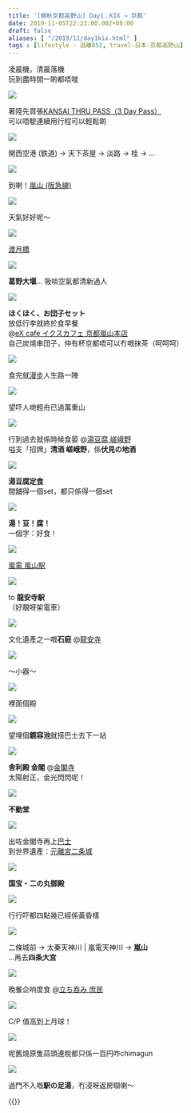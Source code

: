 ```yaml
---
title: '[錦秋京都高野山] Day1：KIX → 京都'
date: 2019-11-05T22:23:00.002+08:00
draft: false
aliases: [ "/2019/11/day1kix.html" ]
tags : [lifestyle - 逃離852, travel-日本-京都高野山]
---
```


凌晨機，清晨落機  
玩到盡時間一啲都唔嘥  

![](/images/kyotokoyasan1a.jpg)

著陸先買張[KANSAI THRU PASS（3 Day Pass）](https://hidie.net/kyotokoyasan1a/)  
可以唔駛連續用行程可以輕鬆啲  

![](/images/kyotokoyasan1b.jpg)

関西空港 (鉄道) → 天下茶屋 → 淡路 → 桂 → ...  

![](/images/kyotokoyasan1b3.jpg)

到喇！[嵐山 (阪急線)](https://hidie.net/kyotokoyasan1b/)  

![](/images/kyotokoyasan1c1.jpg)

天氣好好呢～  

![](/images/kyotokoyasan1c3.jpg)

[渡月橋](https://hidie.net/kyotokoyasan1c/)  

![](/images/kyotokoyasan1c4.jpg)

**葛野大堰**... 吸啖空氣都清新過人  

![](/images/kyotokoyasan1d.jpg)

**ほくほく、お団子セット**  
放低行李就終於食早餐  
@[eX cafe イクスカフェ 京都嵐山本店](https://hidie.net/kyotokoyasan1d/)  
自己炭燒串団子，仲有杯京都唔可以冇嘅抹茶（呵呵呵）  

![](/images/kyotokoyasan1e1.jpg)

食完就[漫步](https://hidie.net/kyotokoyasan1e/)人生路一陣  

![](/images/kyotokoyasan1e2.jpg)

望吓人哋輕舟已過萬重山  

![](/images/kyotokoyasan1f1.jpg)

行到過去就係時候食晏 @[湯豆腐 嵯峨野](https://hidie.net/kyotokoyasan1f/)  
嗌支「招牌」**清酒 嵯峨野**，係**伏見の地酒**  

![](/images/kyotokoyasan1f2.jpg)

**湯豆腐定食**  
間舖得一個set，都只係得一個set  

![](/images/kyotokoyasan1f.jpg)

**湯！豆！腐！**  
一個字：好食！  

![](/images/kyotokoyasan1g1.jpg)

[嵐電 嵐山駅](https://hidie.net/kyotokoyasan1g/)  

![](/images/kyotokoyasan1g.jpg)

to **龍安寺駅**  
（好靚呀架電車）  

![](/images/kyotokoyasan1h6.jpg)

文化遺產之一嘅**石庭** @[龍安寺](https://hidie.net/kyotokoyasan1h/)  

![](/images/kyotokoyasan1h10.jpg)

～小器～  

![](/images/kyotokoyasan1h11.jpg)

裡面個殿  

![](/images/kyotokoyasan1h26.jpg)

望埋個**鏡容池**就搭巴士去下一站  

![](/images/kyotokoyasan1i.jpg)

**舎利殿 金閣** @[金閣寺](https://hidie.net/kyotokoyasan1i/)  
太陽射正，金光閃閃呢！  

![](/images/kyotokoyasan1i16.jpg)

**不動堂**  

![](/images/kyotokoyasan1k1.jpg)

出咗金閣寺再上[巴士](https://hidie.net/kyotokoyasan1j/)  
到世界遺產：[元離宮二条城](https://hidie.net/kyotokoyasan1k/)  

![](/images/kyotokoyasan1k7.jpg)

**国宝・二の丸御殿**  

![](/images/kyotokoyasan1k21.jpg)

行行吓都四點幾已經係黃昏樣  

![](https://yojjoq.ch.files.1drv.com/y4m_X3n9lJWLIKOEg8cpgrmEKbXi4Xd2N7RUBTIP5KV_eK_Euw7iBpzoEkbgRJijOwpKCaKIwfpSJiL9uWyrdg7YKl8G3bDyOK_Mw_qfRfVMg4Xas993Ep0iCwN-xNTDX_cRnqDZk6c-oQuvhzQcVCctAxT-coIIn7_9Lnvs2jsHCUEadg3GUux3-WmCZHUHKpX0U5WQ2_PPUjnvwhmF2IYvQ?width=660&height=371&cropmode=none)

二條城前 → 太秦天神川 | 嵐電天神川 → **嵐山**  
...再去**四条大宮**  

![](/images/kyotokoyasan1l9.jpg)

晚餐企响度食 @[立ち呑み 庶民](https://hidie.net/kyotokoyasan1l/)  

![](/images/kyotokoyasan1l.jpg)

C/P 值高到上月球！  

![](/images/kyotokoyasan1l5.jpg)

呢舊燒原隻蒜頭連稅都只係一百円咋chimagun

![](https://auhfzw.ch.files.1drv.com/y4m5rVLJUikte21uRx8z6EYaG5wt96zYClFbqjeslt7Lx9Jw7GR-RzuYWpBafRG7JTaYAipyLC1eK8tOAwtS5TGUH-PeK9-NBgN0RXxdVO9wZ6VucgRhY8cIZ9HcD7PpOjq2GszOOLfD2QwlJvcEJ-31NsK2JGmOGachBCk9yjpgUzwpE_1qHL0eaenPv5fpy096GbUlqxW7T-54GtUsp5Ogw?width=660&height=371&cropmode=none)

過門不入嘅**駅の足湯**，冇浸呀返房瞓喇～  
  
  
{{<kyotokoyasan>}}  
